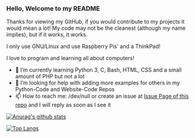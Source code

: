 ### Hello, Welcome to my README

Thanks for viewing my GitHub, if you would contribute to my projects it would mean a lot!
My code may not be the cleanest (although my name implies), but if it works, it works.

I only use GNU/Linux and use Raspberry Pis' and a ThinkPad!

I love to program and learning all about computers!

- 🌱 I’m currently learning Python 3, C, Bash, HTML, CSS and a small amount of PHP but not a lot
- 🤔 I’m looking for help with adding more examples for others in my Python-Code and Website-Code Repos
- 📫 How to reach me: /dev/null or create an issue at [Issue Page of this repo](https://github.com/CleanMachine1/CleanMachine1/issues) and I will reply as soon as I see it


[![Anurag's github stats](https://github-readme-stats.vercel.app/api?username=CleanMachine1&theme=dark&show_icons=true)](https://github.com/anuraghazra/github-readme-stats)

[![Top Langs](https://github-readme-stats.vercel.app/api/top-langs/?username=CleanMachine1&layout=compact&theme=dark)](https://github.com/anuraghazra/github-readme-stats)
